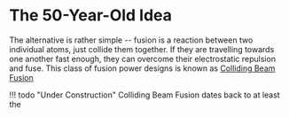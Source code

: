 # The 50-Year-Old Idea

The alternative is rather simple -- fusion is a reaction between two individual atoms, just collide them together. If they are travelling towards one another fast enough, they can overcome their electrostatic repulsion and fuse. This class of fusion power designs is known as [Colliding Beam Fusion](https://en.wikipedia.org/wiki/Colliding_beam_fusion)

!!! todo "Under Construction"
    Colliding Beam Fusion dates back to at least the 

